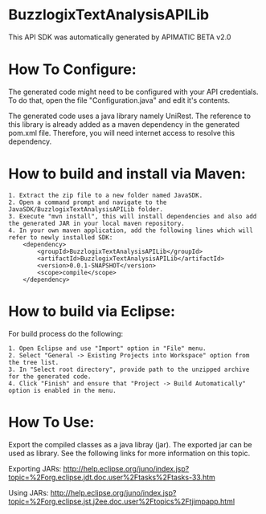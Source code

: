 BuzzlogixTextAnalysisAPILib
=================
This API SDK was automatically generated by APIMATIC BETA v2.0

How To Configure:
=================
The generated code might need to be configured with your API credentials. To do that,
open the file "Configuration.java" and edit it's contents.

The generated code uses a java library namely UniRest. The reference to this
library is already added as a maven dependency in the generated pom.xml
file. Therefore, you will need internet access to resolve this dependency.

How to build and install via Maven: 
=============

    1. Extract the zip file to a new folder named JavaSDK.
    2. Open a command prompt and navigate to the JavaSDK/BuzzlogixTextAnalysisAPILib folder.
    3. Execute "mvn install", this will install dependencies and also add the generated JAR in your local maven repository. 
    4. In your own maven application, add the following lines which will refer to newly installed SDK: 
        <dependency>
            <groupId>BuzzlogixTextAnalysisAPILib</groupId>
            <artifactId>BuzzlogixTextAnalysisAPILib</artifactId>
            <version>0.0.1-SNAPSHOT</version>
            <scope>compile</scope>
        </dependency>


How to build via Eclipse: 
=============

For build process do the following:

    1. Open Eclipse and use "Import" option in "File" menu.
    2. Select "General -> Existing Projects into Workspace" option from the tree list.
    3. In "Select root directory", provide path to the unzipped archive for the generated code.
    4. Click "Finish" and ensure that "Project -> Build Automatically" option is enabled in the menu.

How To Use:
===========
Export the compiled classes as a java libray (jar). The exported jar can be used as library.
See the following links for more information on this topic.

Exporting JARs:
http://help.eclipse.org/juno/index.jsp?topic=%2Forg.eclipse.jdt.doc.user%2Ftasks%2Ftasks-33.htm

Using JARs:
http://help.eclipse.org/juno/index.jsp?topic=%2Forg.eclipse.jst.j2ee.doc.user%2Ftopics%2Ftjimpapp.html